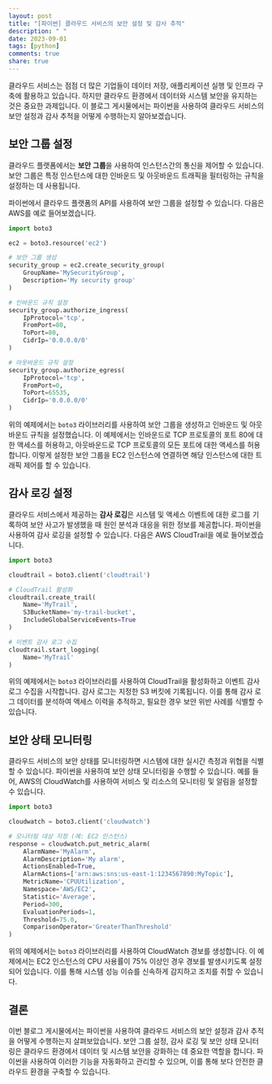 ```yaml
---
layout: post
title: "[파이썬] 클라우드 서비스의 보안 설정 및 감사 추적"
description: " "
date: 2023-09-01
tags: [python]
comments: true
share: true
---
```


클라우드 서비스는 점점 더 많은 기업들이 데이터 저장, 애플리케이션 실행 및 인프라 구축에 활용하고 있습니다. 하지만 클라우드 환경에서 데이터와 시스템 보안을 유지하는 것은 중요한 과제입니다. 이 블로그 게시물에서는 파이썬을 사용하여 클라우드 서비스의 보안 설정과 감사 추적을 어떻게 수행하는지 알아보겠습니다.

## 보안 그룹 설정

클라우드 플랫폼에서는 **보안 그룹**을 사용하여 인스턴스간의 통신을 제어할 수 있습니다. 보안 그룹은 특정 인스턴스에 대한 인바운드 및 아웃바운드 트래픽을 필터링하는 규칙을 설정하는 데 사용됩니다.

파이썬에서 클라우드 플랫폼의 API를 사용하여 보안 그룹을 설정할 수 있습니다. 다음은 AWS를 예로 들어보겠습니다.

```python
import boto3

ec2 = boto3.resource('ec2')

# 보안 그룹 생성
security_group = ec2.create_security_group(
    GroupName='MySecurityGroup',
    Description='My security group'
)

# 인바운드 규칙 설정
security_group.authorize_ingress(
    IpProtocol='tcp',
    FromPort=80,
    ToPort=80,
    CidrIp='0.0.0.0/0'
)

# 아웃바운드 규칙 설정
security_group.authorize_egress(
    IpProtocol='tcp',
    FromPort=0,
    ToPort=65535,
    CidrIp='0.0.0.0/0'
)
```

위의 예제에서는 `boto3` 라이브러리를 사용하여 보안 그룹을 생성하고 인바운드 및 아웃바운드 규칙을 설정했습니다. 이 예제에서는 인바운드로 TCP 프로토콜의 포트 80에 대한 액세스를 허용하고, 아웃바운드로 TCP 프로토콜의 모든 포트에 대한 액세스를 허용합니다. 이렇게 설정한 보안 그룹을 EC2 인스턴스에 연결하면 해당 인스턴스에 대한 트래픽 제어를 할 수 있습니다.

## 감사 로깅 설정

클라우드 서비스에서 제공하는 **감사 로깅**은 시스템 및 액세스 이벤트에 대한 로그를 기록하여 보안 사고가 발생했을 때 원인 분석과 대응을 위한 정보를 제공합니다. 파이썬을 사용하여 감사 로깅을 설정할 수 있습니다. 다음은 AWS CloudTrail을 예로 들어보겠습니다.

```python
import boto3

cloudtrail = boto3.client('cloudtrail')

# CloudTrail 활성화
cloudtrail.create_trail(
    Name='MyTrail',
    S3BucketName='my-trail-bucket',
    IncludeGlobalServiceEvents=True
)

# 이벤트 감사 로그 수집
cloudtrail.start_logging(
    Name='MyTrail'
)
```

위의 예제에서는 `boto3` 라이브러리를 사용하여 CloudTrail을 활성화하고 이벤트 감사 로그 수집을 시작합니다. 감사 로그는 지정한 S3 버킷에 기록됩니다. 이를 통해 감사 로그 데이터를 분석하여 액세스 이력을 추적하고, 필요한 경우 보안 위반 사례를 식별할 수 있습니다.

## 보안 상태 모니터링

클라우드 서비스의 보안 상태를 모니터링하면 시스템에 대한 실시간 측정과 위협을 식별할 수 있습니다. 파이썬을 사용하여 보안 상태 모니터링을 수행할 수 있습니다. 예를 들어, AWS의 CloudWatch를 사용하여 서비스 및 리소스의 모니터링 및 알림을 설정할 수 있습니다.

```python
import boto3

cloudwatch = boto3.client('cloudwatch')

# 모니터링 대상 지정 (예: EC2 인스턴스)
response = cloudwatch.put_metric_alarm(
    AlarmName='MyAlarm',
    AlarmDescription='My alarm',
    ActionsEnabled=True,
    AlarmActions=['arn:aws:sns:us-east-1:1234567890:MyTopic'],
    MetricName='CPUUtilization',
    Namespace='AWS/EC2',
    Statistic='Average',
    Period=300,
    EvaluationPeriods=1,
    Threshold=75.0,
    ComparisonOperator='GreaterThanThreshold'
)
```

위의 예제에서는 `boto3` 라이브러리를 사용하여 CloudWatch 경보를 생성합니다. 이 예제에서는 EC2 인스턴스의 CPU 사용률이 75% 이상인 경우 경보를 발생시키도록 설정되어 있습니다. 이를 통해 시스템 성능 이슈를 신속하게 감지하고 조치를 취할 수 있습니다.

## 결론

이번 블로그 게시물에서는 파이썬을 사용하여 클라우드 서비스의 보안 설정과 감사 추적을 어떻게 수행하는지 살펴보았습니다. 보안 그룹 설정, 감사 로깅 및 보안 상태 모니터링은 클라우드 환경에서 데이터 및 시스템 보안을 강화하는 데 중요한 역할을 합니다. 파이썬을 사용하여 이러한 기능을 자동화하고 관리할 수 있으며, 이를 통해 보다 안전한 클라우드 환경을 구축할 수 있습니다.